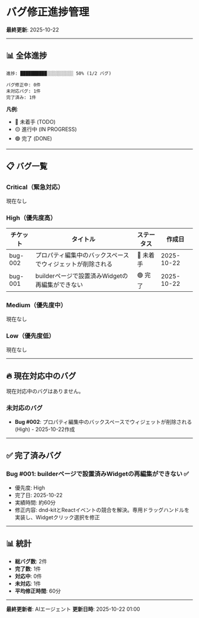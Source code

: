 # バグ修正進捗管理

**最終更新**: 2025-10-22

---

## 📊 全体進捗

```
進捗: ██████████░░░░░░░░░░ 50% (1/2 バグ)

バグ修正中: 0件
未対応バグ: 1件
完了済み: 1件
```

**凡例**:
- 🔴 未着手 (TODO)
- 🟡 進行中 (IN PROGRESS)
- 🟢 完了 (DONE)

---

## 📋 バグ一覧

### Critical（緊急対応）

現在なし

### High（優先度高）

| チケット | タイトル | ステータス | 作成日 |
|---------|---------|----------|--------|
| bug-002 | プロパティ編集中のバックスペースでウィジェットが削除される | 🔴 未着手 | 2025-10-22 |
| bug-001 | builderページで設置済みWidgetの再編集ができない | 🟢 完了 | 2025-10-22 |

### Medium（優先度中）

現在なし

### Low（優先度低）

現在なし

---

## 🔥 現在対応中のバグ

現在対応中のバグはありません。

### 未対応のバグ

- **Bug #002**: プロパティ編集中のバックスペースでウィジェットが削除される (High) - 2025-10-22作成

---

## ✅ 完了済みバグ

### Bug #001: builderページで設置済みWidgetの再編集ができない ✅
- 優先度: High
- 完了日: 2025-10-22
- 実績時間: 約60分
- 修正内容: dnd-kitとReactイベントの競合を解決。専用ドラッグハンドルを実装し、Widgetクリック選択を修正

---

## 📊 統計

- **総バグ数**: 2件
- **完了数**: 1件
- **対応中**: 0件
- **未対応**: 1件
- **平均修正時間**: 60分

---

**最終更新者**: AIエージェント
**更新日時**: 2025-10-22 01:00
